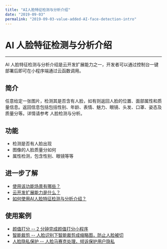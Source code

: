 ```yaml
---
title: "AI人脸特征检测与分析介绍"
date: "2019-09-03"
permalink: "2019-09-03-value-added-AI-face-detection-intro"
---
```


# AI 人脸特征检测与分析介绍

---

AI 人脸特征检测与分析介绍是云开发扩展能力之一，开发者可以通过控制台一键部署后即可在小程序端通过云函数调用。

## 简介

任意给定一张图片，检测其是否含有人脸，如有则返回人脸的位置、面部属性和质量信息。返回信息包括包括性别、年龄、表情、魅力、眼镜、头发、口罩、姿态及质量分等。详情请参考 人脸检测与分析。

## 功能

- 检测是否有人脸出现
- 图像的人脸质量分如何
- 属性检测，包含性别、眼镜等等

## 进一步了解

- [使用该功能场景有哪些？](/2019-09-03-value-added-AI-face-detection-scenes/)
- [云开发扩展能力是什么？](/2019-09-03-value-added-cloud-introduction/)
- [如何使用AI人脸特征检测与分析介绍？](/2019-09-03-value-added-AI-face-detection-guidelines/)

## 使用案例

- [颜值打分 -- 2 分钟完成颜值打分小程序](/2019-09-03-value-added-2minute-face-score/)
- [智能裁剪 -- 人脸识别下智能裁剪成缩略图，防止人脸被切](/2019-09-03-value-added-ai-cutting/)
- [人脸隐私保护 -- 人脸马赛克处理，倾诉保护用户隐私](/2019-09-03-value-added-face-protect/)
